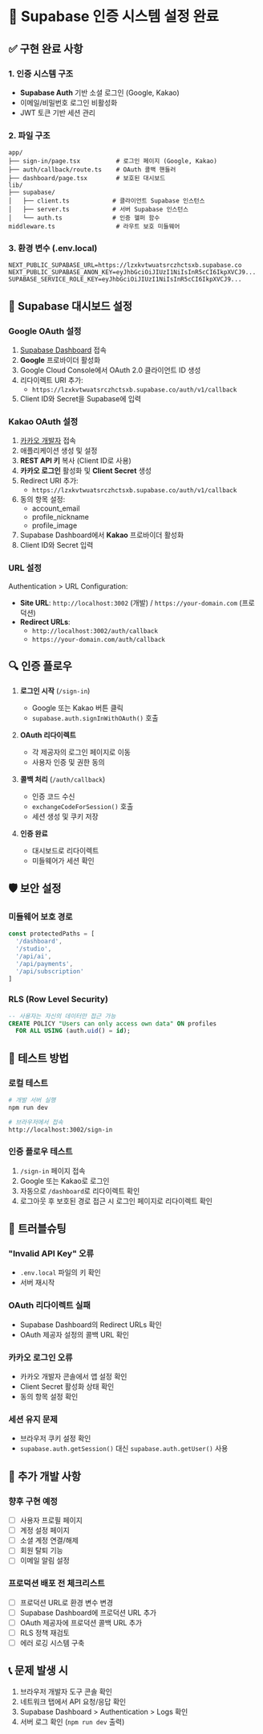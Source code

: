 # 🔐 Supabase 인증 시스템 설정 완료

## ✅ 구현 완료 사항

### 1. 인증 시스템 구조
- **Supabase Auth** 기반 소셜 로그인 (Google, Kakao)
- 이메일/비밀번호 로그인 비활성화
- JWT 토큰 기반 세션 관리

### 2. 파일 구조
```
app/
├── sign-in/page.tsx          # 로그인 페이지 (Google, Kakao)
├── auth/callback/route.ts    # OAuth 콜백 핸들러
├── dashboard/page.tsx        # 보호된 대시보드
lib/
├── supabase/
│   ├── client.ts            # 클라이언트 Supabase 인스턴스
│   ├── server.ts            # 서버 Supabase 인스턴스
│   └── auth.ts              # 인증 헬퍼 함수
middleware.ts                 # 라우트 보호 미들웨어
```

### 3. 환경 변수 (.env.local)
```env
NEXT_PUBLIC_SUPABASE_URL=https://lzxkvtwuatsrczhctsxb.supabase.co
NEXT_PUBLIC_SUPABASE_ANON_KEY=eyJhbGciOiJIUzI1NiIsInR5cCI6IkpXVCJ9...
SUPABASE_SERVICE_ROLE_KEY=eyJhbGciOiJIUzI1NiIsInR5cCI6IkpXVCJ9...
```

## 🚀 Supabase 대시보드 설정

### Google OAuth 설정
1. [Supabase Dashboard](https://supabase.com/dashboard/project/lzxkvtwuatsrczhctsxb/auth/providers) 접속
2. **Google** 프로바이더 활성화
3. Google Cloud Console에서 OAuth 2.0 클라이언트 ID 생성
4. 리다이렉트 URI 추가:
   - `https://lzxkvtwuatsrczhctsxb.supabase.co/auth/v1/callback`
5. Client ID와 Secret을 Supabase에 입력

### Kakao OAuth 설정
1. [카카오 개발자](https://developers.kakao.com) 접속
2. 애플리케이션 생성 및 설정
3. **REST API 키** 복사 (Client ID로 사용)
4. **카카오 로그인** 활성화 및 **Client Secret** 생성
5. Redirect URI 추가:
   - `https://lzxkvtwuatsrczhctsxb.supabase.co/auth/v1/callback`
6. 동의 항목 설정:
   - account_email
   - profile_nickname
   - profile_image
7. Supabase Dashboard에서 **Kakao** 프로바이더 활성화
8. Client ID와 Secret 입력

### URL 설정
Authentication > URL Configuration:
- **Site URL**: `http://localhost:3002` (개발) / `https://your-domain.com` (프로덕션)
- **Redirect URLs**:
  - `http://localhost:3002/auth/callback`
  - `https://your-domain.com/auth/callback`

## 🔍 인증 플로우

1. **로그인 시작** (`/sign-in`)
   - Google 또는 Kakao 버튼 클릭
   - `supabase.auth.signInWithOAuth()` 호출

2. **OAuth 리다이렉트**
   - 각 제공자의 로그인 페이지로 이동
   - 사용자 인증 및 권한 동의

3. **콜백 처리** (`/auth/callback`)
   - 인증 코드 수신
   - `exchangeCodeForSession()` 호출
   - 세션 생성 및 쿠키 저장

4. **인증 완료**
   - 대시보드로 리다이렉트
   - 미들웨어가 세션 확인

## 🛡️ 보안 설정

### 미들웨어 보호 경로
```typescript
const protectedPaths = [
  '/dashboard',
  '/studio',
  '/api/ai',
  '/api/payments',
  '/api/subscription'
]
```

### RLS (Row Level Security)
```sql
-- 사용자는 자신의 데이터만 접근 가능
CREATE POLICY "Users can only access own data" ON profiles
  FOR ALL USING (auth.uid() = id);
```

## 🧪 테스트 방법

### 로컬 테스트
```bash
# 개발 서버 실행
npm run dev

# 브라우저에서 접속
http://localhost:3002/sign-in
```

### 인증 플로우 테스트
1. `/sign-in` 페이지 접속
2. Google 또는 Kakao로 로그인
3. 자동으로 `/dashboard`로 리다이렉트 확인
4. 로그아웃 후 보호된 경로 접근 시 로그인 페이지로 리다이렉트 확인

## 🐛 트러블슈팅

### "Invalid API Key" 오류
- `.env.local` 파일의 키 확인
- 서버 재시작

### OAuth 리다이렉트 실패
- Supabase Dashboard의 Redirect URLs 확인
- OAuth 제공자 설정의 콜백 URL 확인

### 카카오 로그인 오류
- 카카오 개발자 콘솔에서 앱 설정 확인
- Client Secret 활성화 상태 확인
- 동의 항목 설정 확인

### 세션 유지 문제
- 브라우저 쿠키 설정 확인
- `supabase.auth.getSession()` 대신 `supabase.auth.getUser()` 사용

## 📝 추가 개발 사항

### 향후 구현 예정
- [ ] 사용자 프로필 페이지
- [ ] 계정 설정 페이지
- [ ] 소셜 계정 연결/해제
- [ ] 회원 탈퇴 기능
- [ ] 이메일 알림 설정

### 프로덕션 배포 전 체크리스트
- [ ] 프로덕션 URL로 환경 변수 변경
- [ ] Supabase Dashboard에 프로덕션 URL 추가
- [ ] OAuth 제공자에 프로덕션 콜백 URL 추가
- [ ] RLS 정책 재검토
- [ ] 에러 로깅 시스템 구축

## 📞 문제 발생 시

1. 브라우저 개발자 도구 콘솔 확인
2. 네트워크 탭에서 API 요청/응답 확인
3. Supabase Dashboard > Authentication > Logs 확인
4. 서버 로그 확인 (`npm run dev` 출력)